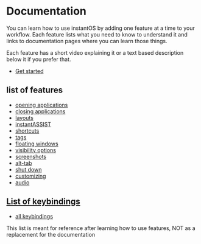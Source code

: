 # Documentation

You can learn how to use instantOS by adding one feature at a time to your workflow. 
Each feature lists what you need to know to understand it and links to documentation pages where you can learn those things. 

Each feature has a short video explaining it or a text based description below it if you prefer that. 

<ul class="actions">
    <li><a href="https://www.youtube.com/playlist?list=PLczWCikHiuy_2fBZ_ttJuybBXVERrJDAu" class="button special icon fa-youtube">Get started</a></li>
</ul>

## list of features
-   [opening applications](https://instantos.github.io/instantos.github.io/youtube/apps)
-   [closing applications](https://instantos.github.io/instantos.github.io/youtube/close)
-   [layouts](https://instantos.github.io/instantos.github.io/youtube/layouts)
-   [instantASSIST](https://instantos.github.io/instantos.github.io/youtube/assist)
-   [shortcuts](https://instantos.github.io/instantos.github.io/youtube/shortcuts)
-   [tags](https://instantos.github.io/instantos.github.io/youtube/tags)
-   [floating windows](https://instantos.github.io/instantos.github.io/youtube/floating)
-   [visibility options](https://instantos.github.io/instantos.github.io/youtube/visibility)
-   [screenshots](https://instantos.github.io/instantos.github.io/youtube/screenshots)
-   [alt-tab](https://instantos.github.io/instantos.github.io/youtube/alttab)
-   [shut down](https://instantos.github.io/instantos.github.io/youtube/shutdown)
-   [customizing](https://instantos.github.io/instantos.github.io/youtube/customize)
-   [audio](https://instantos.github.io/instantos.github.io/youtube/audio)

## [List of keybindings](https://instantos.github.io/instantos.github.io/youtube/hotkeys)
-   [all keybindings](https://instantos.github.io/instantos.github.io/youtube/hotkeys)

This list is meant for reference after learning how to use features, NOT as a replacement for the documentation
